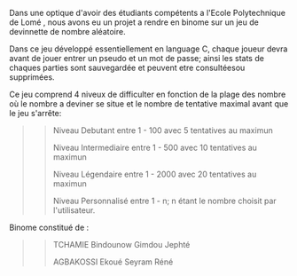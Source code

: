 Dans une optique d'avoir des étudiants compétents a l'Ecole Polytechnique de Lomé , nous avons eu un projet a rendre en binome sur un jeu de devinnette de nombre 
aléatoire.

Dans ce jeu développé essentiellement en language C, chaque joueur devra avant de jouer entrer un pseudo et un mot de passe; ainsi les stats de chaques parties sont 
sauvegardée et peuvent etre consultéesou supprimées.

Ce jeu comprend 4 niveux de difficulter en fonction de la plage des nombre où le nombre a deviner se situe et le nombre de tentative maximal avant que le jeu s'arrête:
  >> Niveau Debutant          entre 1 - 100 avec 5 tentatives au maximun
>  > 
  >> Niveau Intermediaire     entre 1 - 500 avec 10 tentatives au maximun
>  > 
  >> Niveau Légendaire        entre 1 - 2000 avec 20 tentatives au maximun
>  > 
  >> Niveau Personnalisé      entre 1 - n; n étant le nombre choisit par l'utilisateur.

Binome constitué de :
  >> TCHAMIE Bindounow Gimdou Jephté
>  > 
  >> AGBAKOSSI Ekoué Seyram Réné 

